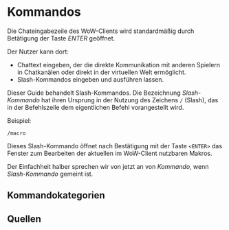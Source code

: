 # Kommandos 

Die Chateingabezeile des WoW-Clients wird standardmäßig durch Betätigung der Taste *ENTER* geöffnet.

Der Nutzer kann dort:

* Chattext eingeben, der die direkte Kommunikation mit anderen Spielern in Chatkanälen oder direkt in der virtuellen Welt ermöglicht.
* Slash-Kommandos eingeben und ausführen lassen.

Dieser Guide behandelt Slash-Kommandos.
Die Bezeichnung *Slash-Kommando* hat ihren Ursprung in der Nutzung des Zeichens `/` (Slash),
das in der Befehlszeile dem eigentlichen Befehl vorangestellt wird.

Beispiel:
```
/macro
```

Dieses Slash-Kommando öffnet nach Bestätigung mit der Taste `<ENTER>`
das Fenster zum Bearbeiten der aktuellen im WoW-Client nutzbaren Makros.

Der Einfachheit halber sprechen wir von jetzt an von *Kommando*, wenn *Slash-Kommando* gemeint ist.

## Kommandokategorien

## Quellen
